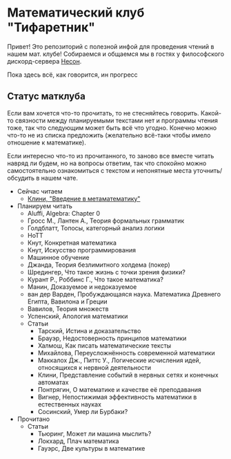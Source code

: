 # Математический клуб "Тифаретник"
Привет! Это репозиторий с полезной инфой для проведения чтений в нашем мат. клубе! Собираемся и общаемся мы в гостях у философского дискорд-сервера [Несон](https://discord.gg/GNb2u4m). 

Пока здесь всё, как говорится, ин прогресс

## Статус матклуба
Если вам хочется что-то прочитать, то не стесняйтесь говорить. Какой-то связности между планируемыми текстами нет и программы чтения тоже, так что следующим может быть всё что угодно. Конечно можно что-то не из списка предложить (желательно всё-таки чтобы имело отношение к математике).

Если интересно что-то из прочитанного, то заново все вместе читать навряд ли будем, но на вопросы ответим, так что спокойно можно самостоятельно ознакомиться с текстом и непонятные места уточнить/обсудить в нашем чате. 

- Сейчас читаем
	- [Клини, "Введение в метаматематику"](https://github.com/nerdladybug/math_club/blob/main/metamath_intro)
- Планируем читать
	- Aluffi, Algebra: Chapter 0
	- Гросс М., Лантен А., Теория формальных грамматик
	- Голдблатт, Топосы, категорный анализ логики
	- HoTT
	- Кнут, Конкретная математика
	- Кнут, Искусство программирования 
	- Машинное обучение
	- Джанда, Теория безлимитного холдема (покер)
	- Шредингер, Что такое жизнь с точки зрения физики?
	- Курант Р., Роббинс Г., Что такое математика?
	- Манин, Доказуемое и недоказуемое
	- ван дер Варден, Пробуждающаяся наука. Математика Древнего Египта, Вавилона и Греции
	- Вавилов, Теория множеств
	- Успенский, Апология математики
	- Статьи
		- Тарский, Истина и доказательство
		- Брауэр, Недостоверность принципов математики
		- Халмош, Как писать математические тексты
		- Михайлова, Переусложнённость современной математики
		- Маккалох Дж., Питтс У., Логические исчисления идей, относящихся к нервной деятельности
		- Клини, Представление событий в нервных сетях и конечных автоматах
		- Понтрягин, О математике и качестве её преподавания
		- Вигнер, Непостижимая эффективность математики в естественных науках
		- Сосинский, Умер ли Бурбаки?
- Прочитано
	- Статьи
		- Тьюринг, Может ли машина мыслить?
		- Локхард, Плач математика
		- Гауэрс, Две культуры в математике
